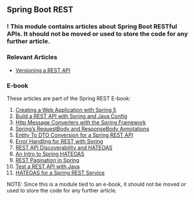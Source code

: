 ## Spring Boot REST

### ! This module contains articles about Spring Boot RESTful APIs. It should not be moved or used to store the code for any further article.

### Relevant Articles

- [Versioning a REST API](https://www.baeldung.com/rest-versioning)

### E-book

These articles are part of the Spring REST E-book:

1. [Creating a Web Application with Spring 5](https://www.baeldung.com/bootstraping-a-web-application-with-spring-and-java-based-configuration)
2. [Build a REST API with Spring and Java Config](https://www.baeldung.com/building-a-restful-web-service-with-spring-and-java-based-configuration)
3. [Http Message Converters with the Spring Framework](https://www.baeldung.com/spring-httpmessageconverter-rest)
4. [Spring’s RequestBody and ResponseBody Annotations](https://www.baeldung.com/spring-request-response-body)
5. [Entity To DTO Conversion for a Spring REST API](https://www.baeldung.com/entity-to-and-from-dto-for-a-java-spring-application)
6. [Error Handling for REST with Spring](https://www.baeldung.com/exception-handling-for-rest-with-spring)
7. [REST API Discoverability and HATEOAS](https://www.baeldung.com/restful-web-service-discoverability)
8. [An Intro to Spring HATEOAS](https://www.baeldung.com/spring-hateoas-tutorial)
9. [REST Pagination in Spring](https://www.baeldung.com/rest-api-pagination-in-spring)
10. [Test a REST API with Java](https://www.baeldung.com/integration-testing-a-rest-api)
11. [HATEOAS for a Spring REST Service](https://www.baeldung.com/rest-api-discoverability-with-spring)

NOTE:
Since this is a module tied to an e-book, it should not be moved or used to store the code for any further article. 
